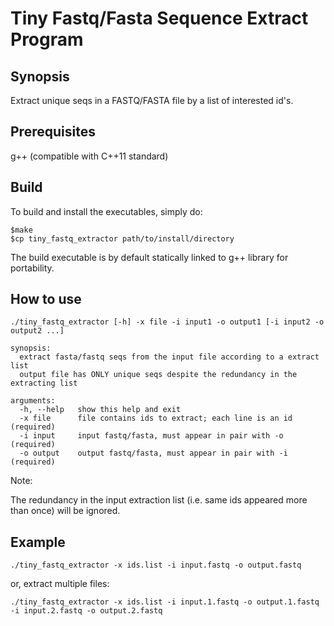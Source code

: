 Tiny Fastq/Fasta Sequence Extract Program
=========================================

Synopsis
--------

Extract unique seqs in a FASTQ/FASTA file by a list of interested id's.

Prerequisites
-------------

g++ (compatible with C++11 standard)

Build
-----

To build and install the executables, simply do:

```
$make
$cp tiny_fastq_extractor path/to/install/directory
```

The build executable is by default statically linked to g++ library for portability.


How to use
----------

```
./tiny_fastq_extractor [-h] -x file -i input1 -o output1 [-i input2 -o output2 ...]

synopsis:
  extract fasta/fastq seqs from the input file according to a extract list
  output file has ONLY unique seqs despite the redundancy in the extracting list

arguments:
  -h, --help   show this help and exit
  -x file      file contains ids to extract; each line is an id (required)
  -i input     input fastq/fasta, must appear in pair with -o (required)
  -o output    output fastq/fasta, must appear in pair with -i (required)
```

Note:

The redundancy in the input extraction list (i.e. same ids appeared more than once) will be ignored.


Example
-------

```
./tiny_fastq_extractor -x ids.list -i input.fastq -o output.fastq
```

or, extract multiple files:

```
./tiny_fastq_extractor -x ids.list -i input.1.fastq -o output.1.fastq -i input.2.fastq -o output.2.fastq
```
